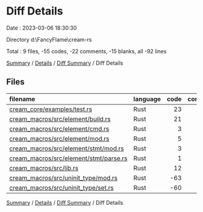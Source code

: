 # Diff Details

Date : 2023-03-06 18:30:30

Directory d:\\FancyFlame\\cream-rs

Total : 9 files,  -55 codes, -22 comments, -15 blanks, all -92 lines

[Summary](results.md) / [Details](details.md) / [Diff Summary](diff.md) / Diff Details

## Files
| filename | language | code | comment | blank | total |
| :--- | :--- | ---: | ---: | ---: | ---: |
| [cream_core/examples/test.rs](/cream_core/examples/test.rs) | Rust | 23 | 0 | 4 | 27 |
| [cream_macros/src/element/build.rs](/cream_macros/src/element/build.rs) | Rust | 21 | 0 | 3 | 24 |
| [cream_macros/src/element/cmd.rs](/cream_macros/src/element/cmd.rs) | Rust | 3 | 0 | 0 | 3 |
| [cream_macros/src/element/mod.rs](/cream_macros/src/element/mod.rs) | Rust | 5 | 0 | 0 | 5 |
| [cream_macros/src/element/stmt/mod.rs](/cream_macros/src/element/stmt/mod.rs) | Rust | 3 | 0 | 1 | 4 |
| [cream_macros/src/element/stmt/parse.rs](/cream_macros/src/element/stmt/parse.rs) | Rust | 1 | 0 | 0 | 1 |
| [cream_macros/src/lib.rs](/cream_macros/src/lib.rs) | Rust | 12 | -22 | 0 | -10 |
| [cream_macros/src/uninit_type/mod.rs](/cream_macros/src/uninit_type/mod.rs) | Rust | -63 | 0 | -12 | -75 |
| [cream_macros/src/uninit_type/set.rs](/cream_macros/src/uninit_type/set.rs) | Rust | -60 | 0 | -11 | -71 |

[Summary](results.md) / [Details](details.md) / [Diff Summary](diff.md) / Diff Details